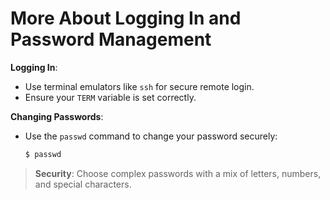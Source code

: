 
# More About Logging In and Password Management

**Logging In**:

- Use terminal emulators like `ssh` for secure remote login.
- Ensure your `TERM` variable is set correctly.

**Changing Passwords**:

- Use the `passwd` command to change your password securely:
  ```bash
  $ passwd
  ```

> **Security**: Choose complex passwords with a mix of letters, numbers, and special characters.

